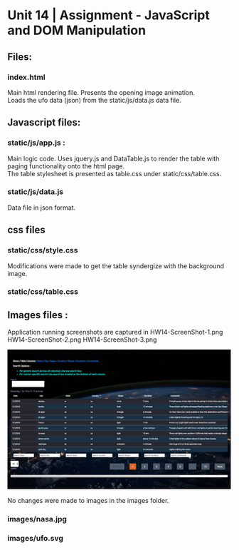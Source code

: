 # Unit 14 | Assignment - JavaScript and DOM Manipulation

## Files:
### index.html <br>
Main html rendering file. 
Presents the opening image animation.<br>
Loads the ufo data (json) from the static/js/data.js data file.<br>
## Javascript files: <br>
### static/js/app.js : <br>
Main logic code. Uses jquery.js and DataTable.js to render the table with paging functionality onto the html page. <br>
The table stylesheet is presented as table.css under static/css/table.css.
### static/js/data.js<br>
Data file in json format.<br>
## css files<br>
### static/css/style.css<br>
Modifications were made to get the table syndergize with the background image.<br>
### static/css/table.css<br>
## Images files :<br>
Application running screenshots are captured in
HW14-ScreenShot-1.png
HW14-ScreenShot-2.png
HW14-ScreenShot-3.png

![alt text](https://github.com/bsadagopa/HW14/blob/master/HW14-ScreenShot-2.png)

No changes were made to images in the images folder.
### images/nasa.jpg<br>
### images/ufo.svg<br>
